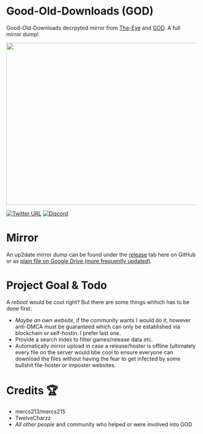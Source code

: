# Good-Old-Downloads (GOD)
Good-Old-Downloads decrpyted mirror from [The-Eye](https://cgs.the-eye.eu/) and [GOD](https://github.com/Good-Old-Downloads?tab=repositories). A full mirror dump!

<p align="center">
  <img width="780" height="430" src="https://raw.githubusercontent.com/CHEF-KOCH/GOD/master/GOD.jpg">
</p>

[![Twitter URL](https://img.shields.io/twitter/url/https/twitter.com/fold_left.svg?style=social&label=Follow%20%40CHEF-KOCH)](https://twitter.com/FZeven)
[![Discord](https://img.shields.io/discord/418256415874875402.svg?colorA=7289da&colorB=99aab5&label=Discord&logo=discord&maxAge=60)](https://discord.me/CHEF-KOCH)

# Mirror

An up2date mirror dump can be found under the [release](https://github.com/CHEF-KOCH/GOD/releases) tab here on GitHub or as [plain file on Google Drive (more frequently updated)](https://drive.google.com/drive/folders/1BUaOav4t84TQIGSqBaWblFnHcb3Y2zW5?usp=sharing).

# Project Goal & Todo

A _reboot_ would be cool right? But there are some things whhich has to be done first:

* _Maybe an own website_, if the community wants I would do it, however anti-DMCA must be guaranteed which can only be established via blockchain or self-hostin. I prefer last one.
* Provide a search index to filter games/release data etc. 
* Automatically mirror upload in case a release/hoster is offline (ultimately every file on the server would bbe cool to ensure everyone can download the files without having the fear to get infected by some bullshit file-hoster or imposter websites.  

# Credits :trophy: 

* mercs213/mercs215
* TwelveCharzz
* _All other people_ and community who helped or were involved into GOD 
